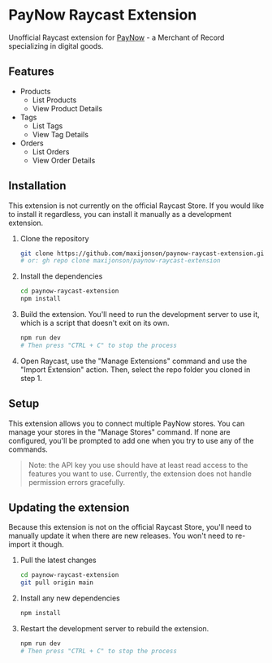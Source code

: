 # PayNow Raycast Extension

Unofficial Raycast extension for [PayNow](https://www.paynow.gg) - a Merchant of Record specializing in digital goods.

## Features

- Products
  - List Products
  - View Product Details
- Tags
  - List Tags
  - View Tag Details
- Orders
  - List Orders
  - View Order Details

## Installation

This extension is not currently on the official Raycast Store. If you would like to install it regardless, you can install it manually as a development extension.

1. Clone the repository
   ```bash
   git clone https://github.com/maxijonson/paynow-raycast-extension.git
   # or: gh repo clone maxijonson/paynow-raycast-extension
   ```
2. Install the dependencies
   ```bash
   cd paynow-raycast-extension
   npm install
   ```
3. Build the extension. You'll need to run the development server to use it, which is a script that doesn't exit on its own.
   ```bash
   npm run dev
   # Then press "CTRL + C" to stop the process
   ```
4. Open Raycast, use the "Manage Extensions" command and use the "Import Extension" action. Then, select the repo folder you cloned in step 1.

## Setup

This extension allows you to connect multiple PayNow stores. You can manage your stores in the "Manage Stores" command. If none are configured, you'll be prompted to add one when you try to use any of the commands.

> Note: the API key you use should have at least read access to the features you want to use. Currently, the extension does not handle permission errors gracefully.

## Updating the extension

Because this extension is not on the official Raycast Store, you'll need to manually update it when there are new releases. You won't need to re-import it though.

1. Pull the latest changes
   ```bash
   cd paynow-raycast-extension
   git pull origin main
   ```
2. Install any new dependencies
   ```bash
   npm install
   ```
3. Restart the development server to rebuild the extension.
   ```bash
   npm run dev
   # Then press "CTRL + C" to stop the process
   ```
